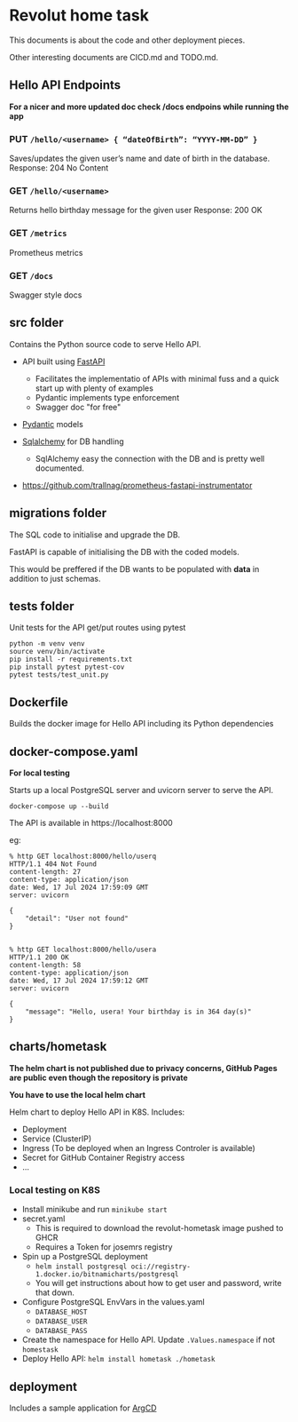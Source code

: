 # Revolut home task

This documents is about the code and other deployment pieces.

Other interesting documents are CICD.md and TODO.md.

## Hello API Endpoints

**For a nicer and more updated doc check /docs endpoins while running the app**

### PUT `/hello/<username> { “dateOfBirth”: “YYYY-MM-DD” }`

Saves/updates the given user’s name and date of birth in the database.
Response: 204 No Content

### GET `/hello/<username>`
Returns hello birthday message for the given user
Response: 200 OK

### GET `/metrics`
Prometheus metrics

### GET `/docs`
Swagger style docs

## src folder

Contains the Python source code to serve Hello API.

- API built using [FastAPI](https://fastapi.tiangolo.com/) 
    - Facilitates the implementatio of APIs with minimal fuss and a quick start up with plenty of examples
    - Pydantic implements type enforcement
    - Swagger doc "for free"
- [Pydantic](https://docs.pydantic.dev/latest/) models
- [Sqlalchemy](https://www.sqlalchemy.org/) for DB handling
    - SqlAlchemy easy the connection with the DB and is pretty well documented.

- https://github.com/trallnag/prometheus-fastapi-instrumentator

## migrations folder

The SQL code to initialise and upgrade the DB.

FastAPI is capable of initialising the DB with the coded models.

This would be preffered if the DB wants to be populated with **data** in addition to just schemas.

## tests folder

Unit tests for the API get/put routes using pytest

```
python -m venv venv
source venv/bin/activate
pip install -r requirements.txt
pip install pytest pytest-cov
pytest tests/test_unit.py
```

## Dockerfile

Builds the docker image for Hello API including its Python dependencies

## docker-compose.yaml

**For local testing**

Starts up a local PostgreSQL server and uvicorn server to serve the API.

```docker-compose up --build```

The API is available in https://localhost:8000

eg:

```
% http GET localhost:8000/hello/userq
HTTP/1.1 404 Not Found
content-length: 27
content-type: application/json
date: Wed, 17 Jul 2024 17:59:09 GMT
server: uvicorn

{
    "detail": "User not found"
}


% http GET localhost:8000/hello/usera
HTTP/1.1 200 OK
content-length: 58
content-type: application/json
date: Wed, 17 Jul 2024 17:59:12 GMT
server: uvicorn

{
    "message": "Hello, usera! Your birthday is in 364 day(s)"
}
```

## charts/hometask

**The helm chart is not published due to privacy concerns, GitHub Pages are public even though the repository is private**

**You have to use the local helm chart**

Helm chart to deploy Hello API in K8S. Includes:

  - Deployment
  - Service (ClusterIP)
  - Ingress (To be deployed when an Ingress Controler is available)
  - Secret for GitHub Container Registry access
  - ...

### Local testing on K8S

- Install minikube and run ```minikube start```
- secret.yaml
  - This is required to download the revolut-hometask image pushed to GHCR
  - Requires a Token for josemrs registry
- Spin up a PostgreSQL deployment
  - ```helm install postgresql oci://registry-1.docker.io/bitnamicharts/postgresql```
  - You will get instructions about how to get user and password, write that down.
- Configure PostgreSQL EnvVars in the values.yaml
  - ```DATABASE_HOST```
  - ```DATABASE_USER```
  - ```DATABASE_PASS```
- Create the namespace for Hello API. Update ```.Values.namespace``` if not ```homestask```
- Deploy Hello API: ```helm install hometask ./hometask``` 

## deployment

Includes a sample application for [ArgCD](https://argo-cd.readthedocs.io/en/stable/)